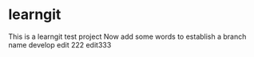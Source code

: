 # learngit

This is a learngit test project
Now add some words to establish a branch name develop
edit 222 
edit333 

